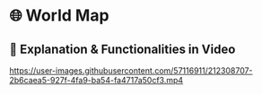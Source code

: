# :globe_with_meridians: World Map 

## :movie_camera: Explanation & Functionalities in Video

https://user-images.githubusercontent.com/57116911/212308707-2b6caea5-927f-4fa9-ba54-fa4717a50cf3.mp4

